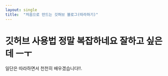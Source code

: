 ```yaml
---
layout: single
title:  "처음으로 만드는 깃허브 블로그(따라하기)"
---
```


# 깃허브 사용법 정말 복잡하네요 잘하고 싶은데 ㅡㅜ 

  일단은 따라하면서 천천히 배우겠습니다!!.
